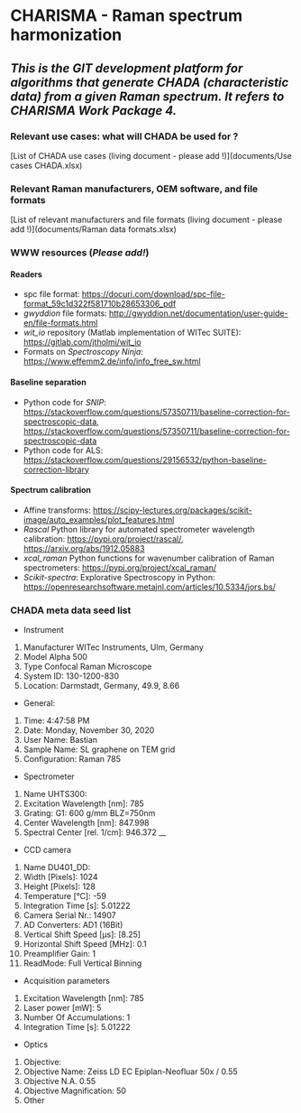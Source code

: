 # **CHARISMA - Raman spectrum harmonization**

## _This is the GIT development platform for algorithms that generate CHADA (characteristic data) from a given Raman spectrum. It refers to CHARISMA Work Package 4._

### Relevant use cases: what will CHADA be used for ?
[List of CHADA use cases (living document - please add !)](documents/Use cases CHADA.xlsx)

### Relevant Raman manufacturers, OEM software, and file formats
[List of relevant manufacturers and file formats (living document - please add !)](documents/Raman data formats.xlsx)

### WWW resources (_Please add!_)
#### Readers
- spc file format: https://docuri.com/download/spc-file-format_59c1d322f581710b28653306_pdf
- _gwyddion_ file formats: http://gwyddion.net/documentation/user-guide-en/file-formats.html
- _wit_io_ repository (Matlab implementation of WITec SUITE): https://gitlab.com/jtholmi/wit_io
- Formats on _Spectroscopy Ninja_: https://www.effemm2.de/info/info_free_sw.html

#### Baseline separation
- Python code for _SNIP_: https://stackoverflow.com/questions/57350711/baseline-correction-for-spectroscopic-data, https://stackoverflow.com/questions/57350711/baseline-correction-for-spectroscopic-data
- Python code for ALS: https://stackoverflow.com/questions/29156532/python-baseline-correction-library

#### Spectrum calibration
- Affine transforms: https://scipy-lectures.org/packages/scikit-image/auto_examples/plot_features.html
- _Rascal_ Python library for automated spectrometer wavelength calibration: https://pypi.org/project/rascal/, https://arxiv.org/abs/1912.05883
- _xcal_raman_ Python functions for wavenumber calibration of Raman spectrometers: https://pypi.org/project/xcal_raman/
- _Scikit-spectra_: Explorative Spectroscopy in Python: https://openresearchsoftware.metajnl.com/articles/10.5334/jors.bs/ 

### CHADA meta data seed list	
- Instrument	
1. Manufacturer	WITec Instruments, Ulm, Germany
1. Model	Alpha 500
1. Type	Confocal Raman Microscope
1. System ID:	130-1200-830
1. Location:	Darmstadt, Germany, 49.9, 8.66

- General:	
1. Time:	4:47:58 PM
1. Date:	Monday, November 30, 2020
1. User Name:	Bastian
1. Sample Name:	SL graphene on TEM grid
1. Configuration:	Raman 785

- Spectrometer	
1. Name	UHTS300:
1. Excitation Wavelength [nm]:	785
1. Grating:	G1: 600 g/mm BLZ=750nm
1. Center Wavelength [nm]:	847.998
1. Spectral Center [rel. 1/cm]:	946.372
__ 	
- CCD camera	
1. Name	DU401_DD:
1. Width [Pixels]:	1024
1. Height [Pixels]:	128
1. Temperature [°C]:	-59
1. Integration Time [s]:	5.01222
1. Camera Serial Nr.:	14907
1. AD Converters:	AD1 (16Bit)
1. Vertical Shift Speed [µs]:	[8.25]
1. Horizontal Shift Speed [MHz]:	0.1
1. Preamplifier Gain:	1
1. ReadMode:	Full Vertical Binning

- Acquisition parameters	
1. Excitation Wavelength [nm]:	785
1. Laser power [mW]:	5
1. Number Of Accumulations:	1
1. Integration Time [s]:	5.01222

- Optics	
1. Objective:	
1. Objective Name:	Zeiss LD EC Epiplan-Neofluar 50x / 0.55
1. Objective N.A.	0.55
1. Objective Magnification:	50
1. Other	

